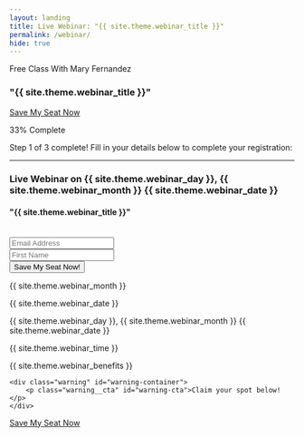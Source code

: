 ```yaml
---
layout: landing
title: Live Webinar: "{{ site.theme.webinar_title }}"
permalink: /webinar/
hide: true
---
```


<div class="home">

<div class="webinar-header">
                <p class="meta">Free Class With Mary Fernandez</p>
                <h3>"{{ site.theme.webinar_title }}"</h3>

<a href="#webinar-sign-up" class="button cta-btn">Save My Seat Now</a>
        <!-- popup -->
        <a href="#" class="overlay" id="webinar-sign-up"></a>
        <div class="popup">
<div class="progress">
  <div class="progress-bar progress-bar-striped active" role="progressbar" aria-valuenow="50" aria-valuemin="0" aria-valuemax="100" style="width: 33%">
    <span class="sr-only">33% Complete</span>
  </div>
</div>
<p class="small no-margin-bottom">Step 1 of 3 complete! Fill in your details below to complete your registration:</p>
<hr class="dashed-line">
<h3>Live Webinar on {{ site.theme.webinar_day }}, {{ site.theme.webinar_month }} {{ site.theme.webinar_date }}</h3>
            <h4>"{{ site.theme.webinar_title }}"</h4>
&nbsp;
     <!-- Begin MailChimp Signup Form -->
<div id="mc_embed_signup">
<form action="//persuasiveblog.us2.list-manage.com/subscribe/post?u=75b9df90ac1215bc15b44301c&amp;id={{ site.theme.list_id }}" method="post" id="mc-embedded-subscribe-form" name="mc-embedded-subscribe-form" class="validate" target="_blank" novalidate>
    <div id="mc_embed_signup_scroll">
<div class="mc-field-group">
	<input type="email" value="" name="EMAIL" class="required email full-width" id="mce-EMAIL" placeholder="Email Address">
</div>
<div class="clear"></div>
<div class="mc-field-group">
	<input type="text" value="" name="FNAME" class="required full-width" id="mce-FNAME" placeholder="First Name">
</div>
	<div id="mce-responses" class="clear">
		<div class="response" id="mce-error-response" style="display:none"></div>
		<div class="response" id="mce-success-response" style="display:none"></div>
	</div>    <!-- real people should not fill this in and expect good things - do not remove this or risk form bot signups-->
    <div style="position: absolute; left: -5000px;"><input type="text" name="b_75b9df90ac1215bc15b44301c_da4fddc829" tabindex="-1" value=""></div>
    <div class="clear"><input type="submit" value="Save My Seat Now!" name="subscribe" id="mc-embedded-subscribe" class="button full-width"></div>
    </div>
</form>
</div>
<!--End mc_embed_signup-->
 <a class="close" href="#close"></a>
        </div>
        <!-- end popup -->        
              
</div>
        
  <div class="webinar">
        <div class="calendar-box">
        			<div class="webinar__time" id="calendar-container">
				<div class="calendar" id="calendar">
					<p class="calendar__month" id="calendar-month">{{ site.theme.webinar_month }}</p>
					<p class="calendar__date" id="calendar-date">{{ site.theme.webinar_date }}</p>
				</div>
				<div class="when" id="schedule">
					<p class="when__day" id="day-text">{{ site.theme.webinar_day }}, {{ site.theme.webinar_month }} {{ site.theme.webinar_date }}</p>
					<p class="when__time" id="time-text">{{ site.theme.webinar_time }}</p>
				</div>
			</div>
            </div> 
        <div class="benefits-box">
            {{ site.theme.webinar_benefits }}
        </div>
  </div>
  
  <div class="webinar-footer">
  
  	<div class="warning" id="warning-container">
		<p class="warning__cta" id="warning-cta">Claim your spot below!</p>
	</div>
  
<a href="#webinar-sign-up" class="button cta-btn full-width-btn">Save My Seat Now</a>